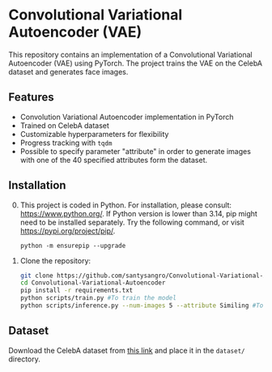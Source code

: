 # Convolutional Variational Autoencoder (VAE)

This repository contains an implementation of a Convolutional Variational Autoencoder (VAE) using PyTorch. The project trains the VAE on the CelebA dataset and generates face images.

## Features
- Convolution Variational Autoencoder implementation in PyTorch
- Trained on CelebA dataset
- Customizable hyperparameters for flexibility
- Progress tracking with `tqdm`
- Possible to specify parameter "attribute" in order to generate images with one of the 40 specified attributes form the dataset.  
## Installation
0. This project is coded in Python. For installation, please consult: https://www.python.org/.
If Python version is lower than 3.14, pip might need to be installed separately. Try the following command, or visit https://pypi.org/project/pip/.
   ```
   python -m ensurepip --upgrade
   ```
2. Clone the repository:
   ```bash
   git clone https://github.com/santysangro/Convolutional-Variational-Autoencoder.git
   cd Convolutional-Variational-Autoencoder  
   pip install -r requirements.txt 
   python scripts/train.py #To train the model
   python scripts/inference.py --num-images 5 --attribute Similing #To generate images


## Dataset
Download the CelebA dataset from [this link](https://mmlab.ie.cuhk.edu.hk/projects/CelebA.html) and place it in the `dataset/` directory.
